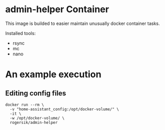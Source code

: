 # admin-helper Container

This image is builded to easier maintain unusually docker container tasks.

Installed tools:

* rsync
* mc
* nano

# An example execution
## Editing config files
```
docker run --rm \
  -v "home-assistant_config:/opt/docker-volume/" \
  -it \
  -w /opt/docker-volume/ \
  rogersik/admin-helper
```